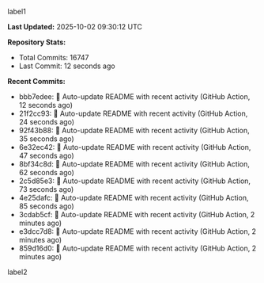 
label1 
<!-- ACTIVITY_START -->
**Last Updated:** 2025-10-02 09:30:12 UTC

**Repository Stats:**
- Total Commits: 16747
- Last Commit: 12 seconds ago

**Recent Commits:**
- bbb7edee: 🤖 Auto-update README with recent activity (GitHub Action, 12 seconds ago)
- 21f2cc93: 🤖 Auto-update README with recent activity (GitHub Action, 24 seconds ago)
- 92f43b88: 🤖 Auto-update README with recent activity (GitHub Action, 35 seconds ago)
- 6e32ec42: 🤖 Auto-update README with recent activity (GitHub Action, 47 seconds ago)
- 8bf34c8d: 🤖 Auto-update README with recent activity (GitHub Action, 62 seconds ago)
- 2c5d85e3: 🤖 Auto-update README with recent activity (GitHub Action, 73 seconds ago)
- 4e25dafc: 🤖 Auto-update README with recent activity (GitHub Action, 85 seconds ago)
- 3cdab5cf: 🤖 Auto-update README with recent activity (GitHub Action, 2 minutes ago)
- e3dcc7d8: 🤖 Auto-update README with recent activity (GitHub Action, 2 minutes ago)
- 859d16d0: 🤖 Auto-update README with recent activity (GitHub Action, 2 minutes ago)
<!-- ACTIVITY_END -->

label2
